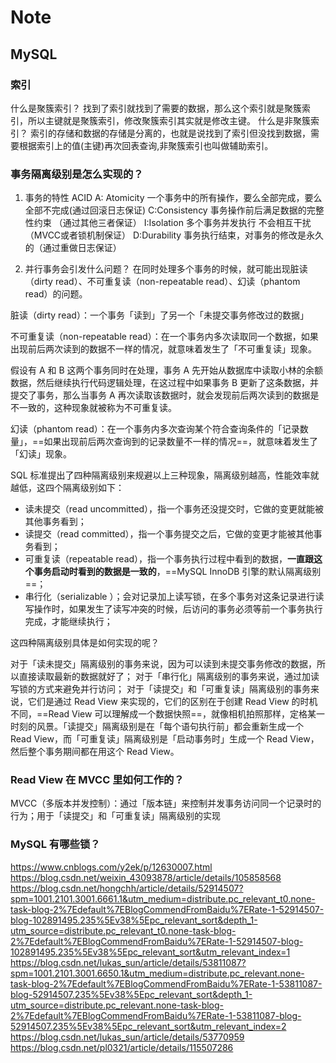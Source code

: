 # Note
## MySQL
### 索引

什么是聚簇索引？
找到了索引就找到了需要的数据，那么这个索引就是聚簇索引，所以主键就是聚簇索引，修改聚簇索引其实就是修改主键。
什么是非聚簇索引？
索引的存储和数据的存储是分离的，也就是说找到了索引但没找到数据，需要根据索引上的值(主键)再次回表查询,非聚簇索引也叫做辅助索引。

### 事务隔离级别是怎么实现的？
1. 事务的特性 ACID
A: Atomicity 一个事务中的所有操作，要么全部完成，要么全部不完成(通过回滚日志保证)
C:Consistency 事务操作前后满足数据的完整性约束 （通过其他三者保证）
I:Isolation 多个事务并发执行 不会相互干扰 （MVCC或者锁机制保证）
D:Durability 事务执行结束，对事务的修改是永久的（通过重做日志保证）

2. 并行事务会引发什么问题？
在同时处理多个事务的时候，就可能出现脏读（dirty read）、不可重复读（non-repeatable read）、幻读（phantom read）的问题。

脏读（dirty read）：一个事务「读到」了另一个「未提交事务修改过的数据」

不可重复读（non-repeatable read）：在一个事务内多次读取同一个数据，如果出现前后两次读到的数据不一样的情况，就意味着发生了「不可重复读」现象。

假设有 A 和 B 这两个事务同时在处理，事务 A 先开始从数据库中读取小林的余额数据，然后继续执行代码逻辑处理，在这过程中如果事务 B 更新了这条数据，并提交了事务，那么当事务 A 再次读取该数据时，就会发现前后两次读到的数据是不一致的，这种现象就被称为不可重复读。

幻读（phantom read）：在一个事务内多次查询某个符合查询条件的「记录数量」，==如果出现前后两次查询到的记录数量不一样的情况==，就意味着发生了「幻读」现象。

SQL 标准提出了四种隔离级别来规避以上三种现象，隔离级别越高，性能效率就越低，这四个隔离级别如下：

- 读未提交（read uncommitted），指一个事务还没提交时，它做的变更就能被其他事务看到；
- 读提交（read committed），指一个事务提交之后，它做的变更才能被其他事务看到；
- 可重复读（repeatable read），指一个事务执行过程中看到的数据，**一直跟这个事务启动时看到的数据是一致的**，==MySQL InnoDB 引擎的默认隔离级别==；
- 串行化（serializable ）；会对记录加上读写锁，在多个事务对这条记录进行读写操作时，如果发生了读写冲突的时候，后访问的事务必须等前一个事务执行完成，才能继续执行；

这四种隔离级别具体是如何实现的呢？

对于「读未提交」隔离级别的事务来说，因为可以读到未提交事务修改的数据，所以直接读取最新的数据就好了；
对于「串行化」隔离级别的事务来说，通过加读写锁的方式来避免并行访问；
对于「读提交」和「可重复读」隔离级别的事务来说，它们是通过 Read View 来实现的，它们的区别在于创建 Read View 的时机不同，==Read View 可以理解成一个数据快照==，就像相机拍照那样，定格某一时刻的风景。「读提交」隔离级别是在「每个语句执行前」都会重新生成一个 Read View，而「可重复读」隔离级别是「启动事务时」生成一个 Read View，然后整个事务期间都在用这个 Read View。

### Read View 在 MVCC 里如何工作的？

MVCC（多版本并发控制）：通过「版本链」来控制并发事务访问同一个记录时的行为；用于「读提交」和「可重复读」隔离级别的实现


### MySQL 有哪些锁？

https://www.cnblogs.com/y2ek/p/12630007.html
https://blog.csdn.net/weixin_43093878/article/details/105858568
https://blog.csdn.net/hongchh/article/details/52914507?spm=1001.2101.3001.6661.1&utm_medium=distribute.pc_relevant_t0.none-task-blog-2%7Edefault%7EBlogCommendFromBaidu%7ERate-1-52914507-blog-102891495.235%5Ev38%5Epc_relevant_sort&depth_1-utm_source=distribute.pc_relevant_t0.none-task-blog-2%7Edefault%7EBlogCommendFromBaidu%7ERate-1-52914507-blog-102891495.235%5Ev38%5Epc_relevant_sort&utm_relevant_index=1
https://blog.csdn.net/lukas_sun/article/details/53811087?spm=1001.2101.3001.6650.1&utm_medium=distribute.pc_relevant.none-task-blog-2%7Edefault%7EBlogCommendFromBaidu%7ERate-1-53811087-blog-52914507.235%5Ev38%5Epc_relevant_sort&depth_1-utm_source=distribute.pc_relevant.none-task-blog-2%7Edefault%7EBlogCommendFromBaidu%7ERate-1-53811087-blog-52914507.235%5Ev38%5Epc_relevant_sort&utm_relevant_index=2
https://blog.csdn.net/lukas_sun/article/details/53770959
https://blog.csdn.net/pl0321/article/details/115507286



